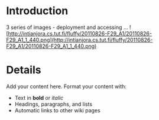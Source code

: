 # Introduction #
3 series of images - deployment and accessing ...
![http://intianjora.cs.tut.fi/fluffy/20110826-F29_A1/20110826-F29_A1_1_440.png](http://intianjora.cs.tut.fi/fluffy/20110826-F29_A1/20110826-F29_A1_1_440.png)


# Details #

Add your content here.  Format your content with:
  * Text in **bold** or _italic_
  * Headings, paragraphs, and lists
  * Automatic links to other wiki pages